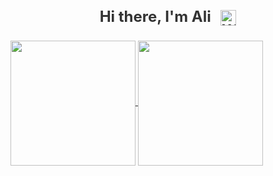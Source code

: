  <div class="markdown-heading" dir="auto" style="text-align: center; margin: 20px;">
    <h3 class="heading-element" dir="auto" style="font-size: 24px; font-weight: bold; color: #333;">
      Hi there, I'm Ali
      <animated-image data-catalyst="" style="width: 20px;">
        <a target="_blank" rel="noopener noreferrer nofollow" href="https://i.imgur.com/u8HivgI.gif" style="text-decoration: none;">
          <img src="https://i.imgur.com/u8HivgI.gif" alt="Waving hand animation" style="width: 25px; height: 25px; max-width: 100%; display: inline-block; vertical-align: middle; margin-left: 10px;">
        </a>
      </animated-image>
    </h3>
  </div>

<a href="https://github.com/anuraghazra/github-readme-stats">
  <img height=200 align="center" src="https://github-readme-stats.vercel.app/api?username=haffizaliraza" />
</a>
<a href="https://github.com/anuraghazra/convoychat">
  <img height=200 align="center" src="https://github-readme-stats.vercel.app/api/top-langs?username=haffizaliraza&layout=compact&langs_count=8&card_width=320" />
</a>


<!--
**haffizaliraza/haffizaliraza** is a ✨ _special_ ✨ repository because its `README.md` (this file) appears on your GitHub profile.



-->

